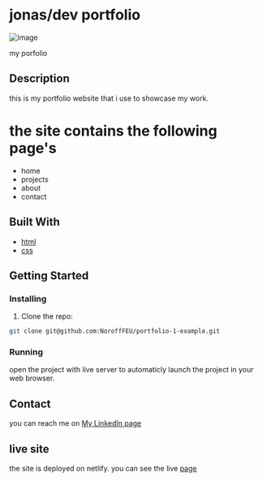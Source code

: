 # jonas/dev portfolio

![image](/images/project/addCorrectLinkHere)

my porfolio

## Description

this is my portfolio website that i use to showcase my work.

# the site contains the following page's

- home
- projects
- about
- contact

## Built With

- [html](https://developer.mozilla.org/en-US/docs/Web/HTML)
- [css](https://developer.mozilla.org/en-US/docs/Web/CSS)

## Getting Started

### Installing

1. Clone the repo:

```bash
git clone git@github.com:NoroffFEU/portfolio-1-example.git
```

### Running

open the project with live server to automaticly launch the project in your web browser.

## Contact

you can reach me on [My LinkedIn page](www.linkedin.com)

## live site

the site is deployed on netlify. you can see the live [page](https://developer.mozilla.org/en-US/docs/Web/CSS)
